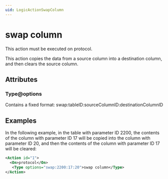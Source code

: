```yaml
---
uid: LogicActionSwapColumn
---
```


# swap column

This action must be executed on protocol.

This action copies the data from a source column into a destination column, and then clears the source column.

## Attributes

### Type@options

Contains a fixed format: swap:tableID:sourceColumnID:destinationColumnID

## Examples

In the following example, in the table with parameter ID 2200, the contents of the column with parameter ID 17 will be copied into the column with parameter ID 20, and then the contents of the column with parameter ID 17 will be cleared:

```xml
<Action id="1">
  <On>protocol</On>
   <Type options="swap:2200:17:20">swap column</Type>
</Action>
```
